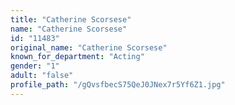 ```yaml
---
title: "Catherine Scorsese"
name: "Catherine Scorsese"
id: "11483"
original_name: "Catherine Scorsese"
known_for_department: "Acting"
gender: "1"
adult: "false"
profile_path: "/gQvsfbecS75QeJ0JNex7r5Yf6Z1.jpg"
---
```

